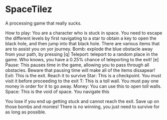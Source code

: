 # SpaceTilez
A processing game that really sucks.

How to play:
You are a character who is stuck in space. You need to escape the different levels by first navigating to a star to obtain a key to open the black hole, and then jump into that black hole. There are various items that are to assist you on yor journey.
Bomb: explode the blue obstacle away from your path, by pressing [q]
Teleport: teleport to a random place in the game. Who knows, you have a 0.25% chance of teleporting to the exit! [e]
Pause: This pauses time in the game, allowing you to pass through all obstacles. Beware that pausing time will make all of the items dissapear!
Exit: This is the exit. Reach it to survive
Star: This is a checkpoint. You must visit it before proceeding to the exit
T: This is a toll wall. You must pay one money in order for it to go away.
Money: You can use this to open toll walls.
Space: This is the void of space. You navigate this

You lose if you end up getting stuck and cannot reach the exit. Save up on those bombs and monies!
There is no winning, you just need to survive for as long as possible.

